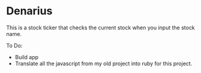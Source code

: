 # Denarius

This is a stock ticker that checks the current stock when you input the stock name.

To Do:

* Build app
* Translate all the javascript from my old project into ruby for this project.
